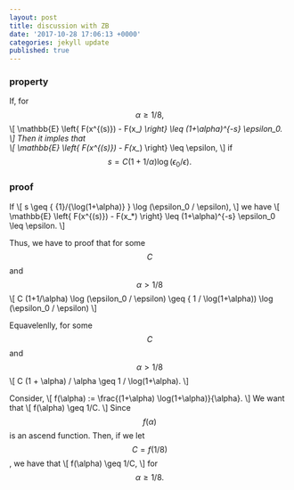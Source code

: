 ```yaml
---
layout: post
title: discussion with ZB
date: '2017-10-28 17:06:13 +0000'
categories: jekyll update
published: true
--- 
```


<script type="text/javascript"
	src="https://cdn.mathjax.org/mathjax/latest/MathJax.js?config=TeX-AMS_HTML,
	/javascripts/MathJaxLocal.js
">
</script>

### property
If, for $$\alpha \geq {1}/{8},$$
\\[
\mathbb{E} \left\{ F(x^{(s)}) - F(x_*) \right\} \leq (1+\alpha)^{-s} \epsilon_0. 
\\]
Then it imples that  
\\[
\mathbb{E} \left\{ F(x^{(s)}) - F(x_*) \right\} \leq \epsilon,
\\]
if $$s = C (1+1/\alpha) \log ({\epsilon_0}/{\epsilon}).$$ 


### proof
If
\\[
s \geq \{ {1}/{\log(1+\alpha)} \} \log (\epsilon_0 / \epsilon), 
\\]
we have
\\[
\mathbb{E} \left\{ F(x^{(s)}) - F(x_*) \right\} \leq (1+\alpha)^{-s} \epsilon_0 \leq \epsilon. 
\\]


Thus, we have to proof that for some $$C$$ and $$\alpha > 1/ 8$$
\\[
C (1+1/\alpha) \log (\epsilon_0 / \epsilon) \geq \{ 1 / \log(1+\alpha)) \log (\epsilon_0 / \epsilon)
\\]


Equavelenlly, for some $$C$$ and $$\alpha > 1/ 8$$
\\[
C (1 + \alpha) / \alpha  \geq  1 / \log(1+\alpha).
\\]

Consider, 
\\[
f(\alpha) :=  \frac{(1+\alpha) \log(1+\alpha)}{\alpha}.
\\]
We want that 
\\[
f(\alpha) \geq 1/C.
\\]
Since $$f(\alpha)$$ is an ascend function. Then, if we let $$C = f(1/8)$$, we have that 
\\[
f(\alpha) \geq 1/C,
\\]
for $$\alpha \geq 1/8.$$

